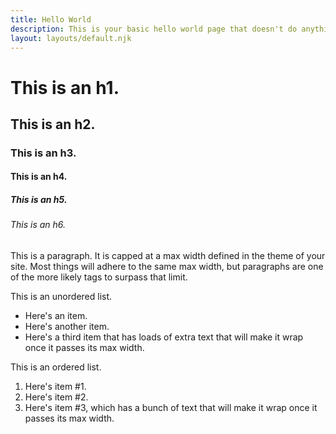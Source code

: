 ```yaml
---
title: Hello World
description: This is your basic hello world page that doesn't do anything.
layout: layouts/default.njk
---
```


# This is an h1.

## This is an h2.

### This is an h3.

#### This is an h4.

##### This is an h5.

###### This is an h6.

This is a paragraph. It is capped at a max width defined in the theme of your
site. Most things will adhere to the same max width, but paragraphs are one of
the more likely tags to surpass that limit.

This is an unordered list.
- Here's an item.
- Here's another item.
- Here's a third item that has loads of extra text that will make it wrap once
it passes its max width.

This is an ordered list.
1. Here's item #1.
1. Here's item #2.
1. Here's item #3, which has a bunch of text that will make it wrap once it
passes its max width.
